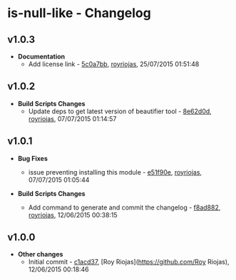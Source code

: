 
# is-null-like - Changelog
## v1.0.3
- **Documentation**
  - Add license link - [5c0a7bb]( https://github.com/royriojas/is-null-like/commit/5c0a7bb ), [royriojas](https://github.com/royriojas), 25/07/2015 01:51:48

    
## v1.0.2
- **Build Scripts Changes**
  - Update deps to get latest version of beautifier tool - [8e62d0d]( https://github.com/royriojas/is-null-like/commit/8e62d0d ), [royriojas](https://github.com/royriojas), 07/07/2015 01:14:57

    
## v1.0.1
- **Bug Fixes**
  - issue preventing installing this module - [e51f90e]( https://github.com/royriojas/is-null-like/commit/e51f90e ), [royriojas](https://github.com/royriojas), 07/07/2015 01:05:44

    
- **Build Scripts Changes**
  - Add command to generate and commit the changelog - [f8ad882]( https://github.com/royriojas/is-null-like/commit/f8ad882 ), [royriojas](https://github.com/royriojas), 12/06/2015 00:38:15

    
## v1.0.0
- **Other changes**
  - Initial commit - [c1acd37]( https://github.com/royriojas/is-null-like/commit/c1acd37 ), [Roy Riojas](https://github.com/Roy Riojas), 12/06/2015 00:18:46

    
